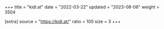+++
title = "kidl.at"
date = "2022-03-22"
updated = "2023-08-06"
weight = 3504

[extra]
source = "https://kidl.at/"
ratio = 100
size = 3
+++

